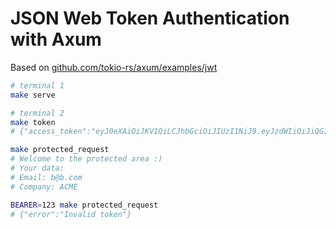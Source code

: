 # JSON Web Token Authentication with Axum

Based on [github.com/tokio-rs/axum/examples/jwt](https://github.com/tokio-rs/axum/tree/main/examples/jwt)

```bash
# terminal 1
make serve

# terminal 2
make token
# {"access_token":"eyJ0eXAiOiJKV1QiLCJhbGciOiJIUzI1NiJ9.eyJzdWIiOiJiQGIuY29tIiwiY29tcGFueSI6IkFDTUUiLCJleHAiOjIwMDAwMDAwMDB9.ULPZ0NLBq9tfHroRgxJJeEYCy0tguZrEwix3fo-2dFc","token_type":"Bearer"}

make protected_request
# Welcome to the protected area :)
# Your data:
# Email: b@b.com
# Company: ACME

BEARER=123 make protected_request
# {"error":"Invalid token"}
```
